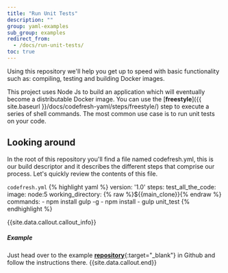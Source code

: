 ```yaml
---
title: "Run Unit Tests"
description: ""
group: yaml-examples
sub_group: examples
redirect_from:
  - /docs/run-unit-tests/
toc: true
---
```

Using this repository we'll help you get up to speed with basic functionality such as: compiling, testing and building Docker images.

This project uses Node Js to build an application which will eventually become a distributable Docker image.
You can use the [**freestyle**]({{ site.baseurl }}/docs/codefresh-yaml/steps/freestyle/) step to execute a series of shell commands. The most common use case is to run unit tests on your code.

## Looking around
In the root of this repository you'll find a file named codefresh.yml, this is our build descriptor and it describes the different steps that comprise our process. Let's quickly review the contents of this file.

  `codefresh.yml`
{% highlight yaml %}
version: '1.0'
steps:
  test_all_the_code:
    image: node:5
    working_directory: {% raw %}${{main_clone}}{% endraw %}
    commands:
      - npm install gulp -g 
      - npm install
      - gulp unit_test
{% endhighlight %}

{{site.data.callout.callout_info}}
##### Example

Just head over to the example [**repository**](https://github.com/codefreshdemo/cf-example-unit-test){:target="_blank"} in Github and follow the instructions there. 
{{site.data.callout.end}}
